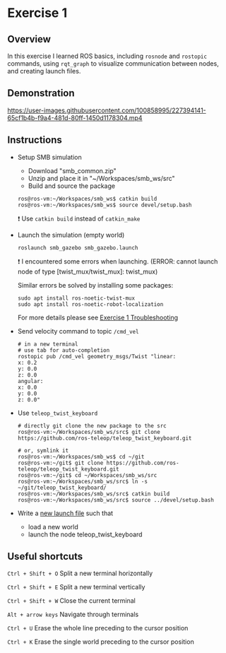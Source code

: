 # Exercise 1

## Overview

In this exercise I learned ROS basics, including `rosnode` and `rostopic` commands, using `rqt_graph` to visualize communication between nodes, and creating launch files.

## Demonstration

https://user-images.githubusercontent.com/100858995/227394141-65cf1b4b-f9a4-481d-80ff-1450d1178304.mp4


## Instructions
- Setup SMB simulation
  - Download "smb_common.zip"
  - Unzip and place it in "~/Workspaces/smb_ws/src"
  - Build and source the package
  ```console
  ros@ros-vm:~/Workspaces/smb_ws$ catkin build
  ros@ros-vm:~/Workspaces/smb_ws$ source devel/setup.bash
  ```
  ❗ Use `catkin build` instead of `catkin_make`
  
- Launch the simulation (empty world)
  ```shell
  roslaunch smb_gazebo smb_gazebo.launch
  ```
  ❗ I encountered some errors when launching. (ERROR: cannot launch node of type [twist_mux/twist_mux]: twist_mux)
  
  Similar errors be solved by installing some packages:
  ```shell
  sudo apt install ros-noetic-twist-mux
  sudo apt install ros-noetic-robot-localization
  ```
  For more details please see [Exercise 1 Troubleshooting](https://github.com/Perian-Yan/Introduction-to-ROS/blob/274323fdd8e7d93eb660f9dd99ef3a9acddfd8c8/Exercise%201/Exercise-1-v2.pdf)
  
- Send velocity command to topic `/cmd_vel`
  ```shell
  # in a new terminal
  # use tab for auto-completion
  rostopic pub /cmd_vel geometry_msgs/Twist "linear:
  x: 0.2
  y: 0.0
  z: 0.0
  angular:
  x: 0.0
  y: 0.0
  z: 0.0"
  ```
  
- Use `teleop_twist_keyboard`
  ```shell
  # directly git clone the new package to the src
  ros@ros-vm:~/Workspaces/smb_ws/src$ git clone https://github.com/ros-teleop/teleop_twist_keyboard.git
  
  # or, symlink it
  ros@ros-vm:~/Workspaces/smb_ws$ cd ~/git
  ros@ros-vm:~/git$ git clone https://github.com/ros-teleop/teleop_twist_keyboard.git
  ros@ros-vm:~/git$ cd ~/Workspaces/smb_ws/src
  ros@ros-vm:~/Workspaces/smb_ws/src$ ln -s ~/git/teleop_twist_keyboard/
  ros@ros-vm:~/Workspaces/smb_ws/src$ catkin build
  ros@ros-vm:~/Workspaces/smb_ws/src$ source ../devel/setup.bash
  ```
  
- Write a [new launch file](https://github.com/Perian-Yan/Introduction-to-ROS/blob/274323fdd8e7d93eb660f9dd99ef3a9acddfd8c8/Exercise%201/smb_common/smb_gazebo/launch/new_world.launch#L5) 
such that
  - load a new world
  - launch the node teleop_twist_keyboard

## Useful shortcuts
`Ctrl + Shift + O`  Split a new terminal horizontally

`Ctrl + Shift + E`  Split a new terminal vertically

`Ctrl + Shift + W`  Close the current terminal

`Alt + arrow keys`  Navigate through terminals

`Ctrl + U`  Erase the whole line preceding to the cursor position

`Ctrl + K`  Erase the single world preceding to the cursor position
